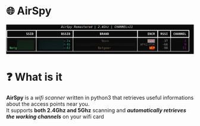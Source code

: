 # 🌐 AirSpy
![](https://github.com/n0nexist/AirSpy/blob/main/screenshot.png?raw=true)

# ❓ What is it
<b>AirSpy</b> is a <i>wifi scanner</i> written in python3 that retrieves useful informations about the access points near you.<br>
It supports <b>both 2.4Ghz and 5Ghz</b> scanning and <b><i>automatically retrieves the working channels</b></i> on your wifi card
